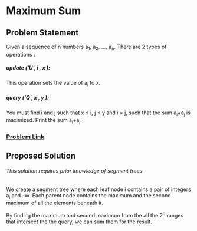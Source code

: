 # Maximum Sum

  

## Problem Statement
Given a sequence of n numbers a<sub>1</sub>, a<sub>2</sub>, ..., a<sub>n</sub>.
There are 2 types of operations :
##### update ('U', i , x ):
This operation sets the value of a<sub>i</sub> to x.
##### query ('Q', x , y ):
You must find i and j such that x ≤ i, j ≤ y and i ≠ j, such that the sum a<sub>i</sub>+a<sub>j</sub> is maximized. Print the sum a<sub>i</sub>+a<sub>j</sub>.


### [Problem Link](https://www.spoj.com/problems/KGSS/)

## Proposed Solution
###### This solution requires prior knowledge of segment trees

We create a segment tree where each leaf node i contains a pair of integers a<sub>i</sub> and -∞.
Each parent node contains the maximum and the second maximum of all the elements beneath it.

By finding the maximum and second maximum from the all the 2<sup>n</sup> ranges that intersect the the query, we can sum them for the result.
